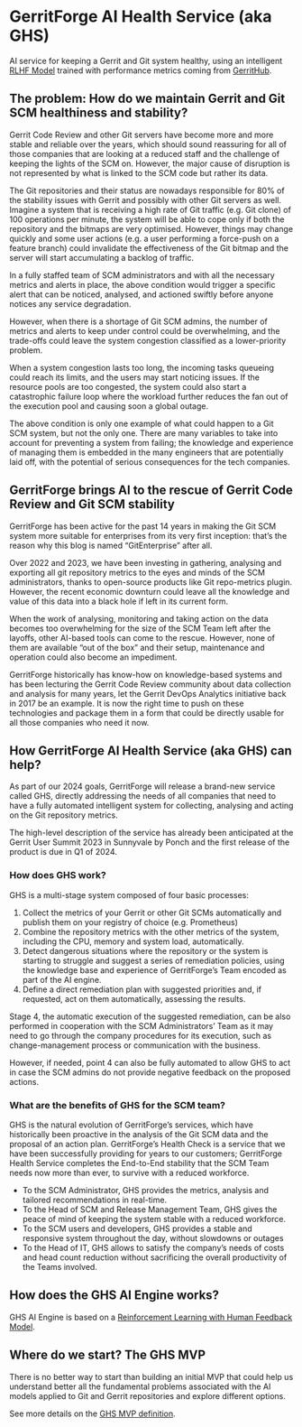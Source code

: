 # GerritForge AI Health Service (aka GHS)

AI service for keeping a Gerrit and Git system healthy, using an intelligent [RLHF Model](https://en.wikipedia.org/wiki/Reinforcement_learning_from_human_feedback)
trained with performance metrics coming from [GerritHub](https://review.gerrithub.io).

## The problem: How do we maintain Gerrit and Git SCM healthiness and stability?

Gerrit Code Review and other Git servers have become more and more stable and reliable over the years,
which should sound reassuring for all of those companies that are looking at a reduced staff and the
challenge of keeping the lights of the SCM on.
However, the major cause of disruption is not represented by what is linked to the SCM code but rather
its data.

The Git repositories and their status are nowadays responsible for 80% of the stability issues with
Gerrit and possibly with other Git servers as well.
Imagine a system that is receiving a high rate of Git traffic (e.g. Git clone) of 100 operations
per minute, the system will be able to cope only if both the repository and the bitmaps are very optimised.
However, things may change quickly and some user actions (e.g. a user performing a force-push on a
feature branch) could invalidate the effectiveness of the Git bitmap and the server will start
accumulating a backlog of traffic.

In a fully staffed team of SCM administrators and with all the necessary metrics and alerts in place,
the above condition would trigger a specific alert that can be noticed, analysed, and actioned swiftly
before anyone notices any service degradation.

However, when there is a shortage of Git SCM admins, the number of metrics and alerts to keep under
control could be overwhelming, and the trade-offs could leave the system congestion classified as a
lower-priority problem.

When a system congestion lasts too long, the incoming tasks queueing could reach its limits,
and the users may start noticing issues. If the resource pools are too congested, the system could
also start a catastrophic failure loop where the workload further reduces the fan out of the execution
pool and causing soon a global outage.

The above condition is only one example of what could happen to a Git SCM system, but not the only one.
There are many variables to take into account for preventing a system from failing; the knowledge and
experience of managing them is embedded in the many engineers that are potentially laid off,
with the potential of serious consequences for the tech companies.

## GerritForge brings AI to the rescue of Gerrit Code Review and Git SCM stability

GerritForge has been active for the past 14 years in making the Git SCM system more suitable for enterprises
from its very first inception: that’s the reason why this blog is named “GitEnterprise” after all.

Over 2022 and 2023, we have been investing in gathering, analysing and exporting all git repository metrics
to the eyes and minds of the SCM administrators, thanks to open-source products like Git repo-metrics plugin.
However, the recent economic downturn could leave all the knowledge and value of this data into a black
hole if left in its current form.

When the work of analysing, monitoring and taking action on the data becomes too overwhelming for the
size of the SCM Team left after the layoffs, other AI-based tools can come to the rescue.
However, none of them are available “out of the box” and their setup, maintenance and operation could also
become an impediment.

GerritForge historically has know-how on knowledge-based systems and has been lecturing the Gerrit Code
Review community about data collection and analysis for many years, let the Gerrit DevOps Analytics
initiative back in 2017 be an example. It is now the right time to push on these technologies and
package them in a form that could be directly usable for all those companies who need it now.

## How GerritForge AI Health Service (aka GHS) can help?

As part of our 2024 goals, GerritForge will release a brand-new service called GHS, directly addressing
the needs of all companies that need to have a fully automated intelligent system for collecting,
analysing and acting on the Git repository metrics.

The high-level description of the service has already been anticipated at the Gerrit User Summit 2023
in Sunnyvale by Ponch and the first release of the product is due in Q1 of 2024.

### How does GHS work?

GHS is a multi-stage system composed of four basic processes:

1. Collect the metrics of your Gerrit or other Git SCMs automatically and publish them on your
   registry of choice (e.g. Prometheus)
2. Combine the repository metrics with the other metrics of the system, including the CPU, memory and
   system load, automatically.
3. Detect dangerous situations where the repository or the system is starting to struggle and suggest
   a series of remediation policies, using the knowledge base and experience of GerritForge’s Team
   encoded as part of the AI engine.
4. Define a direct remediation plan with suggested priorities and, if requested, act on them automatically,
   assessing the results.

Stage 4, the automatic execution of the suggested remediation, can be also performed in cooperation
with the SCM Administrators’ Team as it may need to go through the company procedures for its execution,
such as change-management process or communication with the business.

However, if needed, point 4 can also be fully automated to allow GHS to act in case the SCM admins do
not provide negative feedback on the proposed actions.

### What are the benefits of GHS for the SCM team?

GHS is the natural evolution of GerritForge’s services, which have historically been proactive in the
analysis of the Git SCM data and the proposal of an action plan. GerritForge’s Health Check is a
service that we have been successfully providing for years to our customers; GerritForge Health
Service completes the End-to-End stability that the SCM Team needs now more than ever,
to survive with a reduced workforce.

- To the SCM Administrator, GHS provides the metrics, analysis and tailored recommendations in real-time.
- To the Head of SCM and Release Management Team, GHS gives the peace of mind of keeping the system
  stable with a reduced workforce.
- To the SCM users and developers, GHS provides a stable and responsive system throughout the day,
  without slowdowns or outages
- To the Head of IT, GHS allows to satisfy the company’s needs of costs and head count reduction
  without sacrificing the overall productivity of the Teams involved.

## How does the GHS AI Engine works?

GHS AI Engine is based on a [Reinforcement Learning with Human Feedback Model](/doc/rlhf.md).

## Where do we start? The GHS MVP

There is no better way to start than building an initial MVP that could help us understand
better all the fundamental problems associated with the AI models applied to Git and Gerrit repositories
and explore different options.

See more details on the [GHS MVP definition](MVP.md).
